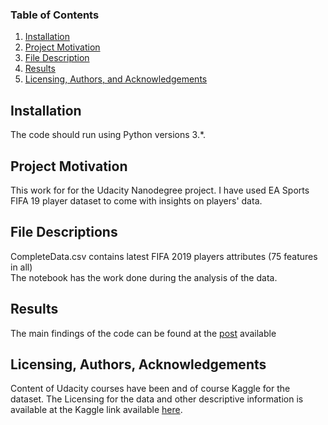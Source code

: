 ### Table of Contents

1. [Installation](#installation)
2. [Project Motivation](#motivation)
3. [File Description](#files)
4. [Results](#results)
5. [Licensing, Authors, and Acknowledgements](#licensing)

## Installation <a name="installation"></a>

The code should run using Python versions 3.*. 


## Project Motivation<a name="motivation"></a>

This work for for the Udacity Nanodegree project. I have used EA Sports FIFA 19 player dataset to come with insights on players' data. 


## File Descriptions <a name="files"></a>

CompleteData.csv contains latest FIFA 2019 players attributes (75 features in all)  
The notebook has the work done during  the analysis of the data.


## Results<a name="results"></a>

The main findings of the code can be found at the [post](....) available



## Licensing, Authors, Acknowledgements<a name="licensing"></a>

Content of Udacity courses have been and of course Kaggle for the dataset. 
The Licensing for the data and other descriptive information is available at the Kaggle link available [here](https://www.kaggle.com/karangadiya/fifa19). 